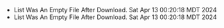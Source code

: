 *  List Was An Empty File After Download. Sat Apr 13 00:20:18 MDT 2024
*  List Was An Empty File After Download. Sat Apr 13 00:20:18 MDT 2024
